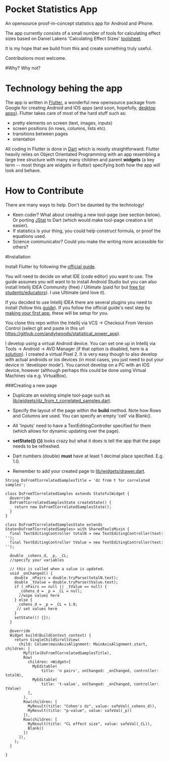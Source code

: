 # Pocket Statistics App

An opensource proof-in-concept statistics app for Android and iPhone.

The app currently consists of a small number of tools for calculating effect sizes based on Daniel Lakens 'Calculating Effect Sizes' [toolsheet](https://osf.io/vbdah/).

It is my hope that we build from this and create something truly useful. 

Contributions most welcome.

#Why?
Why not?

# Technology behing the app
The app is written in [Flutter](https://flutter.io), a wonderful new opensource package from Google for creating Android and IOS apps (and soon, hopefully, [desktop apps](https://github.com/google/flutter-desktop-embedding)). Flutter takes care of most of the hard stuff such as:
* pretty elements on screen (text, images, inputs) 
* screen positions (in rows, columns, lists etc).
* transitions between pages
* orientation   

All coding in Flutter is done in [Dart](https://www.dartlang.org/) which is mostly straightforward. Flutter heavily relies on Object Orientated Programming with an app resembling a large tree structure with many many children and parent **widgets** (a key term -- most things are widgets in flutter) specifying both how the app will look and behave.  

# How to Contribute
There are many ways to help. Don't be daunted by the technology! 
* Keen coder? What about creating a new tool-page (see section below). Or porting [JStat](https://github.com/jstat/jstat) to Dart (which would make tool-page creation a lot easier). 
* If statistics is your thing, you could help construct formula, or proof the equations used.
* Science communicator? Could you make the writing more accessible for others?

#Installation

Install Flutter by following the [official guide](https://flutter.io/docs/get-started/install). 

You will need to decide on what IDE (code editor) you want to use. The guide assumes you will want to to install  Android Studio but you can also install Intellij IDEA Community (free) / Ultimate (paid for but [free for students/educators](https://www.jetbrains.com/student/)). I use Ultimate (and love it). 

If you decided to use Intellij IDEA there are several plugins you need to install (follow this [guide](https://stackoverflow.com/questions/50485795/how-to-install-flutter-and-dart-in-android-studio-and-inttellij)). If you follow the official guide's next step by [making your first app](https://flutter.io/docs/get-started/test-drive), these will be setup for you.
 
 You clone this repo within the Intellij via VCS -> Checkout From Version Control (select git and paste in this url https://github.com/andytwoods/statistical_power_app).

I develop using a virtual Android device. You can set one up in Intellij via Tools -> Android -> AVD Manager (if that option is disabled, here is a [solution](https://stackoverflow.com/questions/53497851/avd-manager-in-intellij-is-disabled/53497862#53497862)). I created a virtual Pixel 2. It is very easy though to also develop with actual androids or ios devices (in most cases, you just need to put your device in 'developer mode'). You cannot develop on a PC with an IOS device, however (although perhaps this could be done using Virtual Machines via e.g. VirtualBox).

###Creating a new page

* Duplicate an existing simple tool-page such as [lib/widgets/dz_from_t_correlated_samples.dart](https://github.com/andytwoods/statistical_power_app/blob/master/lib/widgets/dz_from_t_correlated_samples.dart). 

* Specify the layout of the page within the **build** method. Note how Rows and Columns are used. You can specify an empty 'cell' via Blank(). 

* All 'Inputs' need to have a TextEditingController specified for them (which allows for dynamic updating over the page).

* **setState(() {})** looks crazy but what it does is tell the app that the page needs to be refreshed.

* Dart numbers (double) **must** have at least 1 decimal place specified. E.g. 1.0. 

* Remember to add your created page to [lib/widgets/drawer.dart](https://github.com/andytwoods/statistical_power_app/blob/master/lib/widgets/drawer.dart).

```
String DsFromTCorrelatedSamplesTitle = 'dz from t for correlated samples';

class DsFromTCorrelatedSamples extends StatefulWidget {
  @override
  DsFromTCorrelatedSamplesState createState() {
    return new DsFromTCorrelatedSamplesState();
  }
}

class DsFromTCorrelatedSamplesState extends State<DsFromTCorrelatedSamples> with SharedToolsMixin {
  final TextEditingController totalN = new TextEditingController(text: '');
  final TextEditingController tValue = new TextEditingController(text: '');

  double _cohens_d, _p, _CL;
  //specify your variables

  // this is called when a value is updated.
  void _onChanged() {
    double _nPairs = double.tryParse(totalN.text);
    double _tValue = double.tryParse(tValue.text);
    if (_nPairs == null || _tValue == null) { 
      _cohens_d = _p = _CL = null;
      //wipe values here
    } else {
     _cohens_d = _p = _CL = 1.0;
     // set values here
    }
    setState(() {});
  }

  @override
  Widget build(BuildContext context) {
    return SingleChildScrollView(
      child: Column(mainAxisAlignment: MainAxisAlignment.start, children: [
        MyTitle(DsFromTCorrelatedSamplesTitle),
        Row(
          children: <Widget>[
            MyEditable(
                title: 'n pairs', onChanged: _onChanged, controller: totalN),
            MyEditable(
                title: 't-value', onChanged: _onChanged, controller: tValue)
          ],
        ),
        Row(children: [
          MyResult(title: "Cohen's dz", value: safeVal(_cohens_d)),
          MyResult(title: "p-value", value: safeVal(_p))
        ]),
        Row(children: [
          MyResult(title: "CL effect size", value: safeVal(_CL)),
          Blank()
        ])
      ]),
    );
  }

}
```